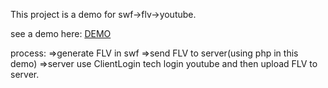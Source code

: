 This project is a demo for swf->flv->youtube.

see a demo here: [DEMO](http://lab.savorks.com/uflv/)

process:
=>generate FLV in swf
=>send FLV to server(using php in this demo)
=>server use ClientLogin tech login youtube and then upload FLV to server.
